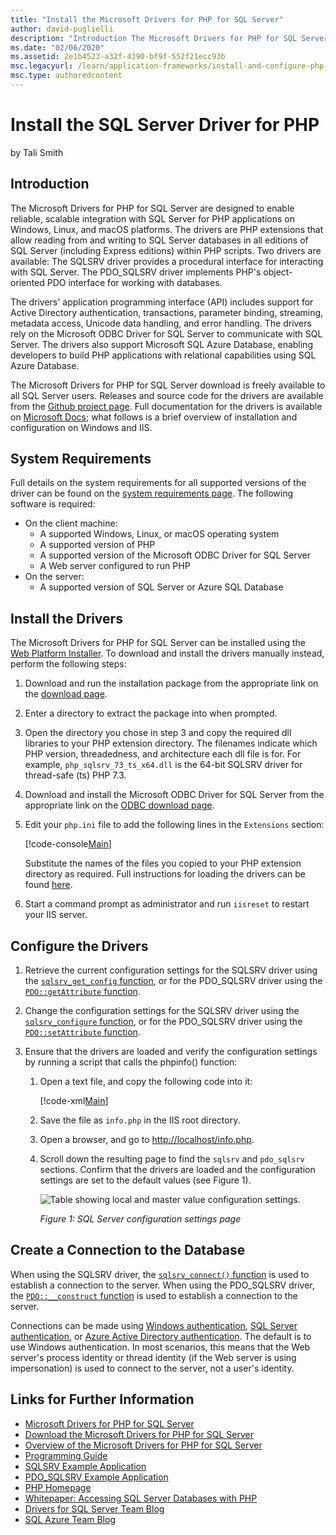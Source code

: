 ```yaml
---
title: "Install the Microsoft Drivers for PHP for SQL Server"
author: david-puglielli
description: "Introduction The Microsoft Drivers for PHP for SQL Server are designed to enable reliable, scalable integration with SQL Server for PHP applications on..."
ms.date: "02/06/2020"
ms.assetid: 2e1b4523-a32f-4390-bf9f-552f21ecc93b
msc.legacyurl: /learn/application-frameworks/install-and-configure-php-on-iis/install-the-sql-server-driver-for-php
msc.type: authoredcontent
---
```

# Install the SQL Server Driver for PHP

by Tali Smith

## Introduction

The Microsoft Drivers for PHP for SQL Server are designed to enable reliable, scalable integration with SQL Server for PHP applications on Windows, Linux, and macOS platforms. The drivers are PHP extensions that allow reading from and writing to SQL Server databases in all editions of SQL Server (including Express editions) within PHP scripts. Two drivers are available: The SQLSRV driver provides a procedural interface for interacting with SQL Server. The PDO_SQLSRV driver implements PHP's object-oriented PDO interface for working with databases. 

The drivers' application programming interface (API) includes support for Active Directory authentication, transactions, parameter binding, streaming, metadata access, Unicode data handling, and error handling. The drivers rely on the Microsoft ODBC Driver for SQL Server to communicate with SQL Server. The drivers also support Microsoft SQL Azure Database, enabling developers to build PHP applications with relational capabilities using SQL Azure Database. 

The Microsoft Drivers for PHP for SQL Server download is freely available to all SQL Server users. Releases and source code for the drivers are available from the [Github project page](https://github.com/microsoft/msphpsql). Full documentation for the drivers is available on [Microsoft Docs](/sql/connect/php/microsoft-php-driver-for-sql-server); what follows is a brief overview of installation and configuration on Windows and IIS.

## System Requirements

Full details on the system requirements for all supported versions of the driver can be found on the [system requirements page](/sql/connect/php/system-requirements-for-the-php-sql-driver). The following software is required:

- On the client machine:
  - A supported Windows, Linux, or macOS operating system
  - A supported version of PHP
  - A supported version of the Microsoft ODBC Driver for SQL Server
  - A Web server configured to run PHP
- On the server:
  - A supported version of SQL Server or Azure SQL Database

## Install the Drivers

The Microsoft Drivers for PHP for SQL Server can be installed using the [Web Platform Installer](https://www.microsoft.com/web/downloads/platform.aspx). To download and install the drivers manually instead, perform the following steps:

1. Download and run the installation package from the appropriate link on the [download page](/sql/connect/php/download-drivers-php-sql-server).
2. Enter a directory to extract the package into when prompted. 
3. Open the directory you chose in step 3 and copy the required dll libraries to your PHP extension directory. The filenames indicate which PHP version, threadedness, and architecture each dll file is for. For example, `php_sqlsrv_73_ts_x64.dll` is the 64-bit SQLSRV driver for thread-safe (ts) PHP 7.3.
4. Download and install the Microsoft ODBC Driver for SQL Server from the appropriate link on the [ODBC download page](/sql/connect/odbc/download-odbc-driver-for-sql-server).
5. Edit your `php.ini` file to add the following lines in the `Extensions` section:  

    [!code-console[Main](install-the-sql-server-driver-for-php/samples/sample1.cmd)]

    Substitute the names of the files you copied to your PHP extension directory as required. Full instructions for loading the drivers can be found [here](/sql/connect/php/loading-the-php-sql-driver).
6. Start a command prompt as administrator and run `iisreset` to restart your IIS server.

## Configure the Drivers

1. Retrieve the current configuration settings for the SQLSRV driver using the [`sqlsrv_get_config` function](/sql/connect/php/sqlsrv-get-config), or for the PDO_SQLSRV driver using the [`PDO::getAttribute` function](/sql/connect/php/pdo-getattribute).
2. Change the configuration settings for the SQLSRV driver using the [`sqlsrv_configure` function](/sql/connect/php/sqlsrv-configure), or for the PDO_SQLSRV driver using the [`PDO::setAttribute` function](/sql/connect/php/pdo-setattribute).
3. Ensure that the drivers are loaded and verify the configuration settings by running a script that calls the phpinfo() function:  

    1. Open a text file, and copy the following code into it:  

        [!code-xml[Main](install-the-sql-server-driver-for-php/samples/sample2.xml)]
    2. Save the file as `info.php` in the IIS root directory.
    3. Open a browser, and go to [http://localhost/info.php](http://localhost/info.php).
    4. Scroll down the resulting page to find the `sqlsrv` and `pdo_sqlsrv` sections. Confirm that the drivers are loaded and the configuration settings are set to the default values (see Figure 1).  

        ![Table showing local and master value configuration settings.](install-the-sql-server-driver-for-php/_static/image2.jpg)

        *Figure 1: SQL Server configuration settings page*

## Create a Connection to the Database

When using the SQLSRV driver, the [`sqlsrv_connect()` function](/sql/connect/php/sqlsrv-connect) is used to establish a connection to the server. When using the PDO_SQLSRV driver, the [`PDO::__construct` function](/sql/connect/php/pdo-construct) is used to establish a connection to the server.

Connections can be made using [Windows authentication](/sql/connect/php/how-to-connect-using-windows-authentication), [SQL Server authentication](/sql/connect/php/how-to-connect-using-sql-server-authentication), or [Azure Active Directory authentication](/sql/connect/php/azure-active-directory). The default is to use Windows authentication. In most scenarios, this means that the Web server's process identity or thread identity (if the Web server is using impersonation) is used to connect to the server, not a user's identity.

## Links for Further Information

- [Microsoft Drivers for PHP for SQL Server](https://github.com/microsoft/msphpsql)
- [Download the Microsoft Drivers for PHP for SQL Server](/sql/connect/php/download-drivers-php-sql-server)
- [Overview of the Microsoft Drivers for PHP for SQL Server](/sql/connect/php/overview-of-the-php-sql-driver)
- [Programming Guide](/sql/connect/php/programming-guide-for-php-sql-driver)
- [SQLSRV Example Application](/sql/connect/php/example-application-sqlsrv-driver)
- [PDO_SQLSRV Example Application](/sql/connect/php/example-application-pdo-sqlsrv-driver)
- [PHP Homepage](http://php.net/)
- [Whitepaper: Accessing SQL Server Databases with PHP](https://social.technet.microsoft.com/wiki/contents/articles/1258.accessing-sql-server-databases-from-php.aspx)
- [Drivers for SQL Server Team Blog](https://techcommunity.microsoft.com/t5/SQL-Server/bg-p/SQLServer/label-name/SQLServerDrivers)
- [SQL Azure Team Blog](https://techcommunity.microsoft.com/t5/Azure-SQL-Database/bg-p/Azure-SQL-Database)
